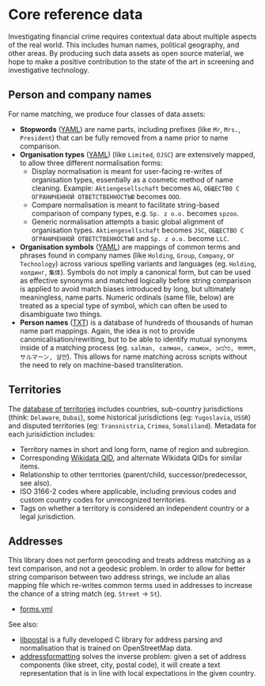 # Core reference data

Investigating financial crime requires contextual data about multiple aspects of the real world. This includes human names, political geography, and other areas. By producing such data assets as open source material, we hope to make a positive contribution to the state of the art in screening and investigative technology.

## Person and company names

For name matching, we produce four classes of data assets:

* **Stopwords** ([YAML](https://github.com/opensanctions/rigour/blob/main/resources/names/stopwords.yml)) are name parts, including prefixes (like `Mr`, `Mrs.`, `President`) that can be fully removed from a name prior to name comparison.
* **Organisation types** ([YAML](https://github.com/opensanctions/rigour/blob/main/resources/names/org_types.yml)) (like `Limited`, `OJSC`) are extensively mapped, to allow three different normalisation forms: 
    - Display normalisation is meant for user-facing re-writes of organisation types, essentially as a cosmetic method of name cleaning. Example: `Aktiengesellschaft` becomes `AG`, `ОБЩЕСТВО С ОГРАНИЧЕННОЙ ОТВЕТСТВЕННОСТЬЮ` becomes `ООО`. 
    - Compare normalisation is meant to facilitate string-based comparison of company types, e.g. `Sp. z o.o.` becomes `spzoo`. 
    - Generic normalisation attempts a basic global alignment of organisation types. `Aktiengesellschaft` becomes `JSC`, `ОБЩЕСТВО С ОГРАНИЧЕННОЙ ОТВЕТСТВЕННОСТЬЮ` and  `Sp. z o.o.` become `LLC`.
* **Organisation symbols** ([YAML](https://github.com/opensanctions/rigour/blob/main/resources/names/symbols.yml)) are mappings of common terms and phrases found in company names (like `Holding`, `Group`, `Company`, or `Technology`) across various spelling variants and languages (eg. `Holding`, `холдинг`, `集体`). Symbols do not imply a canonical form, but can be used as effective synonyms and matched logically before string comparison is applied to avoid match biases introduced by long, but ultimately meaningless, name parts. Numeric ordinals (same file, below) are treated as a special type of symbol, which can often be used to disambiguate two things.
* **Person names** ([TXT](https://github.com/opensanctions/rigour/blob/main/rigour/data/names/persons.txt)) is a database of hundreds of thousands of human name part mappings. Again, the idea is not to provide canonicalisation/rewriting, but to be able to identify mutual synonyms inside of a matching process (eg. `salman, салман, салмон, סלמאן, सलमान, サルマーン, 살만`). This allows for name matching across scripts without the need to rely on machine-based transliteration. 

## Territories

The [database of territories](https://github.com/opensanctions/rigour/tree/main/resources/territories) includes countries, sub-country jurisdictions (think: `Delaware`, `Dubai`), some historical jurisdictions (eg: `Yugoslavia`, `USSR`) and disputed territories (eg: `Transnistria`, `Crimea`, `Somaliland`). Metadata for each jurisidiction includes:

* Territory names in short and long form, name of region and subregion.
* Corresponding [Wikidata QID](https://www.wikidata.org/wiki/Wikidata:Identifiers), and alternate Wikidata QIDs for similar items.
* Relationship to other territories (parent/child, successor/predecessor, see also).
* ISO 3166-2 codes where applicable, including previous codes and custom country codes for unrecognized territories.
* Tags on whether a territory is considered an independent country or a legal jurisdiction.

## Addresses

This library does not perform geocoding and treats address matching as a text comparison, and not a geodesic problem. In order to allow for better string comparison between two address strings, we include an alias mapping file which re-writes common terms used in addresses to increase the chance of a string match (eg. `Street` -> `St`). 

* [forms.yml](https://github.com/opensanctions/rigour/blob/main/resources/addresses/forms.yml)

See also: 

* [libpostal](https://github.com/openvenues/libpostal) is a fully developed C library for address parsing and normalisation that is trained on OpenStreetMap data.
* [addressformatting](https://github.com/OpenCageData/address-formatting) solves the inverse problem: given a set of address components (like street, city, postal code), it will create a text representation that is in line with local expectations in the given country.